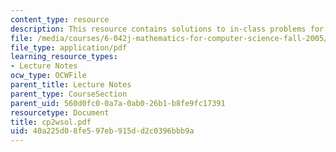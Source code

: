 ```yaml
---
content_type: resource
description: This resource contains solutions to in-class problems for week 2, wednesday.
file: /media/courses/6-042j-mathematics-for-computer-science-fall-2005/40a225d08fe597eb915dd2c0396bbb9a_cp2wsol.pdf
file_type: application/pdf
learning_resource_types:
- Lecture Notes
ocw_type: OCWFile
parent_title: Lecture Notes
parent_type: CourseSection
parent_uid: 560d0fc0-0a7a-0ab0-26b1-b8fe9fc17391
resourcetype: Document
title: cp2wsol.pdf
uid: 40a225d0-8fe5-97eb-915d-d2c0396bbb9a
---
```

